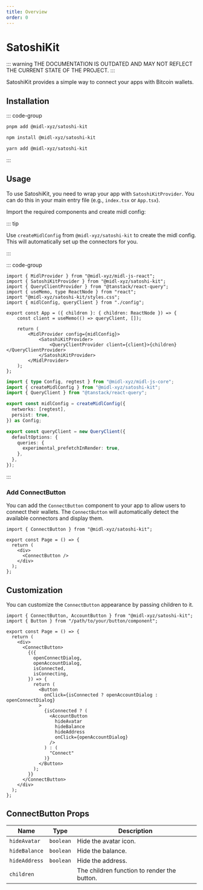 ```yaml
---
title: Overview
order: 0
---
```


# SatoshiKit

::: warning
THE DOCUMENTATION IS OUTDATED AND MAY NOT REFLECT THE CURRENT STATE OF THE PROJECT.
:::

SatoshiKit provides a simple way to connect your apps with Bitcoin wallets.

<div ref="el" class="vp-raw"/>

<script setup>
import { createElement } from 'react'
import { createRoot } from 'react-dom/client'
import { ref, onMounted } from 'vue'
import { Example } from '../satoshi-kit/Example'

const el = ref()
onMounted(() => {
  const root = createRoot(el.value)
  root.render(createElement(Example, {}, null))
})
</script>

## Installation

::: code-group

```bash [pnpm]
pnpm add @midl-xyz/satoshi-kit
```

```bash [npm]
npm install @midl-xyz/satoshi-kit
```

```bash [yarn]
yarn add @midl-xyz/satoshi-kit
```

:::

## Usage

To use SatoshiKit, you need to wrap your app with `SatoshiKitProvider`. You can do this in your main entry file (e.g., `index.tsx` or `App.tsx`).

Import the required components and create midl config:

::: tip

Use `createMidlConfig` from `@midl-xyz/satoshi-kit` to create the midl config. This will automatically set up the connectors for you.

:::

::: code-group

```tsx{2,5,6} [App.tsx]
import { MidlProvider } from "@midl-xyz/midl-js-react";
import { SatoshiKitProvider } from "@midl-xyz/satoshi-kit";
import { QueryClientProvider } from "@tanstack/react-query";
import { useMemo, type ReactNode } from "react";
import "@midl-xyz/satoshi-kit/styles.css";
import { midlConfig, queryClient } from "./config";

export const App = ({ children }: { children: ReactNode }) => {
	const client = useMemo(() => queryClient, []);

	return (
		<MidlProvider config={midlConfig}>
			<SatoshiKitProvider>
				<QueryClientProvider client={client}>{children}</QueryClientProvider>
			</SatoshiKitProvider>
		</MidlProvider>
	);
};
```

```ts [config.ts]
import { type Config, regtest } from "@midl-xyz/midl-js-core";
import { createMidlConfig } from "@midl-xyz/satoshi-kit";
import { QueryClient } from "@tanstack/react-query";

export const midlConfig = createMidlConfig({
  networks: [regtest],
  persist: true,
}) as Config;

export const queryClient = new QueryClient({
  defaultOptions: {
    queries: {
      experimental_prefetchInRender: true,
    },
  },
});
```

:::

### Add ConnectButton

You can add the `ConnectButton` component to your app to allow users to connect their wallets. The `ConnectButton` will automatically detect the available connectors and display them.

```tsx
import { ConnectButton } from "@midl-xyz/satoshi-kit";

export const Page = () => {
  return (
    <div>
      <ConnectButton />
    </div>
  );
};
```

## Customization

You can customize the `ConnectButton` appearance by passing children to it.

```tsx
import { ConnectButton, AccountButton } from "@midl-xyz/satoshi-kit";
import { Button } from "/path/to/your/button/component";

export const Page = () => {
  return (
    <div>
      <ConnectButton>
        {({
          openConnectDialog,
          openAccountDialog,
          isConnected,
          isConnecting,
        }) => {
          return (
            <Button
              onClick={isConnected ? openAccountDialog : openConnectDialog}
            >
              {isConnected ? (
                <AccountButton
                  hideAvatar
                  hideBalance
                  hideAddress
                  onClick={openAccountDialog}
                />
              ) : (
                "Connect"
              )}
            </Button>
          );
        }}
      </ConnectButton>
    </div>
  );
};
```

## ConnectButton Props

| Name          | Type      | Description                                 |
| ------------- | --------- | ------------------------------------------- |
| `hideAvatar`  | `boolean` | Hide the avatar icon.                       |
| `hideBalance` | `boolean` | Hide the balance.                           |
| `hideAddress` | `boolean` | Hide the address.                           |
| `children`    |           | The children function to render the button. |
